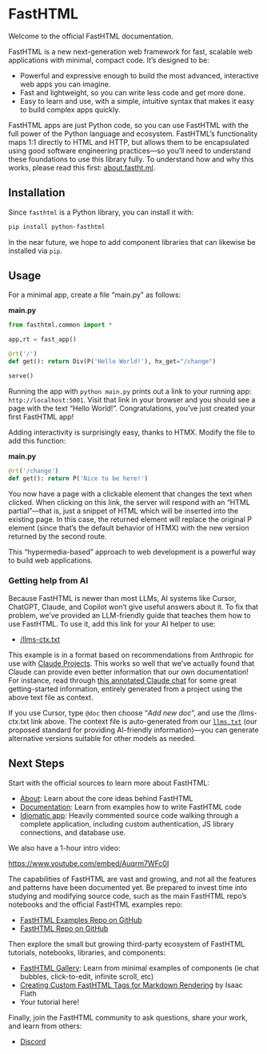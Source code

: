# FastHTML


<!-- WARNING: THIS FILE WAS AUTOGENERATED! DO NOT EDIT! -->

Welcome to the official FastHTML documentation.

FastHTML is a new next-generation web framework for fast, scalable web
applications with minimal, compact code. It’s designed to be:

- Powerful and expressive enough to build the most advanced, interactive
  web apps you can imagine.
- Fast and lightweight, so you can write less code and get more done.
- Easy to learn and use, with a simple, intuitive syntax that makes it
  easy to build complex apps quickly.

FastHTML apps are just Python code, so you can use FastHTML with the
full power of the Python language and ecosystem. FastHTML’s
functionality maps 1:1 directly to HTML and HTTP, but allows them to be
encapsulated using good software engineering practices—so you’ll need to
understand these foundations to use this library fully. To understand
how and why this works, please read this first:
[about.fastht.ml](https://about.fastht.ml/).

## Installation

Since `fasthtml` is a Python library, you can install it with:

``` sh
pip install python-fasthtml
```

In the near future, we hope to add component libraries that can likewise
be installed via `pip`.

## Usage

For a minimal app, create a file “main.py” as follows:

<div class="code-with-filename">

**main.py**

``` python
from fasthtml.common import *

app,rt = fast_app()

@rt('/')
def get(): return Div(P('Hello World!'), hx_get="/change")

serve()
```

</div>

Running the app with `python main.py` prints out a link to your running
app: `http://localhost:5001`. Visit that link in your browser and you
should see a page with the text “Hello World!”. Congratulations, you’ve
just created your first FastHTML app!

Adding interactivity is surprisingly easy, thanks to HTMX. Modify the
file to add this function:

<div class="code-with-filename">

**main.py**

``` python
@rt('/change')
def get(): return P('Nice to be here!')
```

</div>

You now have a page with a clickable element that changes the text when
clicked. When clicking on this link, the server will respond with an
“HTML partial”—that is, just a snippet of HTML which will be inserted
into the existing page. In this case, the returned element will replace
the original P element (since that’s the default behavior of HTMX) with
the new version returned by the second route.

This “hypermedia-based” approach to web development is a powerful way to
build web applications.

### Getting help from AI

Because FastHTML is newer than most LLMs, AI systems like Cursor,
ChatGPT, Claude, and Copilot won’t give useful answers about it. To fix
that problem, we’ve provided an LLM-friendly guide that teaches them how
to use FastHTML. To use it, add this link for your AI helper to use:

- [/llms-ctx.txt](https://docs.fastht.ml/llms-ctx.txt)

This example is in a format based on recommendations from Anthropic for
use with [Claude
Projects](https://support.anthropic.com/en/articles/9517075-what-are-projects).
This works so well that we’ve actually found that Claude can provide
even better information that our own documentation! For instance, read
through [this annotated Claude
chat](https://gist.github.com/jph00/9559b0a563f6a370029bec1d1cc97b74)
for some great getting-started information, entirely generated from a
project using the above text file as context.

If you use Cursor, type `@doc` then choose “*Add new doc*”, and use the
/llms-ctx.txt link above. The context file is auto-generated from our
[`llms.txt`](https://llmstxt.org/) (our proposed standard for providing
AI-friendly information)—you can generate alternative versions suitable
for other models as needed.

## Next Steps

Start with the official sources to learn more about FastHTML:

- [About](https://about.fastht.ml): Learn about the core ideas behind
  FastHTML
- [Documentation](https://docs.fastht.ml): Learn from examples how to
  write FastHTML code
- [Idiomatic
  app](https://github.com/AnswerDotAI/fasthtml/blob/main/examples/adv_app.py):
  Heavily commented source code walking through a complete application,
  including custom authentication, JS library connections, and database
  use.

We also have a 1-hour intro video:

<https://www.youtube.com/embed/Auqrm7WFc0I>

The capabilities of FastHTML are vast and growing, and not all the
features and patterns have been documented yet. Be prepared to invest
time into studying and modifying source code, such as the main FastHTML
repo’s notebooks and the official FastHTML examples repo:

- [FastHTML Examples Repo on
  GitHub](https://github.com/AnswerDotAI/fasthtml-example)
- [FastHTML Repo on GitHub](https://github.com/AnswerDotAI/fasthtml)

Then explore the small but growing third-party ecosystem of FastHTML
tutorials, notebooks, libraries, and components:

- [FastHTML Gallery](https://gallery.fastht.ml): Learn from minimal
  examples of components (ie chat bubbles, click-to-edit, infinite
  scroll, etc)
- [Creating Custom FastHTML Tags for Markdown
  Rendering](https://isaac-flath.github.io/website/posts/boots/FasthtmlTutorial.html)
  by Isaac Flath
- Your tutorial here!

Finally, join the FastHTML community to ask questions, share your work,
and learn from others:

- [Discord](https://discord.gg/qcXvcxMhdP)
